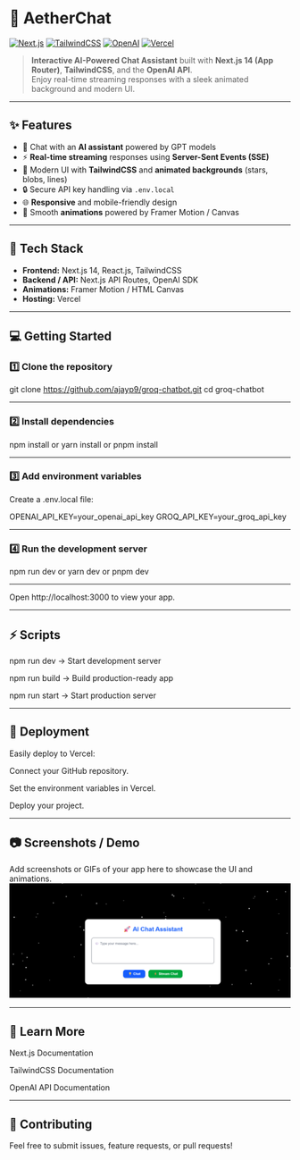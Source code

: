 
# 🚀 AetherChat  

[![Next.js](https://img.shields.io/badge/Next.js-14-black?logo=next.js&logoColor=white)](https://nextjs.org/) 
[![TailwindCSS](https://img.shields.io/badge/TailwindCSS-3.3-blue?logo=tailwind-css&logoColor=white)](https://tailwindcss.com/) 
[![OpenAI](https://img.shields.io/badge/OpenAI-API-red?logo=openai&logoColor=white)](https://platform.openai.com/docs) 
[![Vercel](https://img.shields.io/badge/Vercel-Deploy-black?logo=vercel&logoColor=white)](https://vercel.com/)  

> **Interactive AI-Powered Chat Assistant** built with **Next.js 14 (App Router)**, **TailwindCSS**, and the **OpenAI API**.  
> Enjoy real-time streaming responses with a sleek animated background and modern UI.  

---

## ✨ Features  

- 💬 Chat with an **AI assistant** powered by GPT models  
- ⚡ **Real-time streaming** responses using **Server-Sent Events (SSE)**  
- 🎨 Modern UI with **TailwindCSS** and **animated backgrounds** (stars, blobs, lines)  
- 🔒 Secure API key handling via `.env.local`  
- 🌐 **Responsive** and mobile-friendly design  
- 🚀 Smooth **animations** powered by Framer Motion / Canvas  

---

## 📂 Tech Stack  

- **Frontend:** Next.js 14, React.js, TailwindCSS  
- **Backend / API:** Next.js API Routes, OpenAI SDK  
- **Animations:** Framer Motion / HTML Canvas  
- **Hosting:** Vercel  

---

## 💻 Getting Started  

 ### 1️⃣ Clone the repository
  
  git clone https://github.com/ajayp9/groq-chatbot.git
  cd groq-chatbot
  
 ---
 ### 2️⃣ Install dependencies
  npm install
  or
  yarn install
  or
  pnpm install
  
---
###  3️⃣ Add environment variables
  Create a .env.local file:

 OPENAI_API_KEY=your_openai_api_key
 GROQ_API_KEY=your_groq_api_key
 
---
### 4️⃣ Run the development server
 npm run dev
  or
 yarn dev
   or
 pnpm dev
 
---
   Open http://localhost:3000
    to view your app.
    
---
## ⚡ Scripts

  npm run dev → Start development server

  npm run build → Build production-ready app

  npm run start → Start production server
  
---
## 🎨 Deployment

  Easily deploy to Vercel:

  Connect your GitHub repository.

  Set the environment variables in Vercel.

  Deploy your project.
 
---
## 📷 Screenshots / Demo

  Add screenshots or GIFs of your app here to showcase the UI and animations.
  ![App Screenshot](./public/Screen.png)
  
---
## 📖 Learn More

Next.js Documentation

TailwindCSS Documentation

OpenAI API Documentation

---
## 🤝 Contributing

Feel free to submit issues, feature requests, or pull requests!

